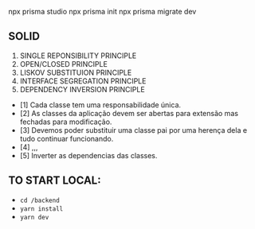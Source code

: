 npx prisma studio
npx prisma init
npx prisma migrate dev

## SOLID 
1. SINGLE REPONSIBILITY PRINCIPLE
2. OPEN/CLOSED PRINCIPLE
3. LISKOV SUBSTITUION PRINCIPLE
4. INTERFACE SEGREGATION PRINCIPLE
5. DEPENDENCY INVERSION PRINCIPLE

- [1] Cada classe tem uma responsabilidade única.
- [2] As classes da aplicação devem ser abertas para extensão mas fechadas para modificação.
- [3] Devemos poder substituir uma classe pai por uma herença dela e tudo continuar funcionando.
- [4] ,,,
- [5] Inverter as dependencias das classes.

## TO START LOCAL:
- `cd /backend`
- `yarn install`
- `yarn dev`